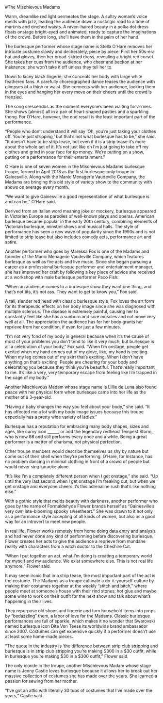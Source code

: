 #The Mischievous Madams

Warm, dreamlike red light permeates the stage. A sultry woman’s voice melds with jazz, leading the audience down a nostalgic road to a time of martinis and cinched waists. A raven-haired beauty in a polka dot dress floats onstage bright-eyed and animated, ready to capture the imaginations of the crowd. Before long, she’ll have them in the palm of her hand.

The burlesque performer whose stage name is Stella O’Hare removes her intricate costume slowly and deliberately, piece by piece. First her 50s-era hat and gloves, then her broad-skirted dress, revealing a bright red corset. She takes her cues from the audience, who cheer and beckon at her insistence; she won’t take it off unless they tell her to.

Down to lacey black lingerie, she conceals her body with large white feathered fans. A carefully choreographed dance teases the audience with glimpses of a thigh or waist. She connects with her audience, looking them in the eyes and hanging her every move on their cheers until the crowd is frenzied.

The song crescendos as the moment everyone’s been waiting for arrives. She shows (almost) all in a pair of heart-shaped pasties and a sparkling thong. For O’Hare, however, the end result is the least important part of the performance.

“People who don’t understand it will say ‘Oh, you’re just taking your clothes off. You’re just stripping,’ but that’s not what burlesque has to be,” she said. “It doesn’t have to be strip tease, but even if it is a strip tease it’s more about the whole act of it. It’s not just like oh I’m just going to take off my clothes and grind in your face for tip money. We’re putting on a show, putting on a performance for their entertainment.”

O’Hare is one of seven women in the Mischievous Madams burlesque troupe, formed in April 2013 as the first burlesque-only troupe in Gainesville. Along with the Manic Menagerie Vaudeville Company, the Madams are bringing this old style of variety show to the community with shows on average every month.

“We want to give Gainesville a good representation of what burlesque is and can be,” O’Hare said.

Derived from an Italian word meaning joke or mockery, burlesque appeared in Victorian Europe as parodies of well-known plays and operas. American burlesque became popular in the early 20th century, combining elements of Victorian burlesque, minstrel shows and musical halls. The style of performance has seen a new wave of popularity since the 1990s and is not limited to strip tease but also includes comedy acts, performance art and satire.

Another performer who goes by Maressa Fox is one of the Madams and founder of the Manic Menagerie Vaudeville Company, which features burlesque as well as fire acts and live music. Since she began pursuing a career as a professional burlesque performer and entertainment manager, she has improved her craft by following a key piece of advice she received at a workshop with male burlesque performer Paco Fish:

“When an audience comes to a burlesque show they want one thing, and that’s not tits, it’s not ass. They want to get to know you,” Fox said.

A tall, slender red head with classic burlesque style, Fox loves the art form for its therapeutic effects on her body image since she was diagnosed with multiple sclerosis. The disease is extremely painful, causing her to constantly feel like she has a sunburn and sore muscles and not move very well at all. The appreciation the audience has for her body grants her reprieve from her condition, if even for just a few minutes.

“I’m not very fond of my body in general because when it’s the cause of most of your problems you don’t tend to like it very much, but burlesque is all a celebration of your body,” Fox said. “When I’m onstage, people get excited when my hand comes out of my glove, like, my hand is exciting. When my leg comes out of my skirt that’s exciting. When I don’t have anything on that’s exciting. People are cheering for your body and celebrating you because they think you’re beautiful. That’s really important to me. It’s like a very, very temporary escape from feeling like I’m trapped in the cage of my body.”

Another Mischievous Madam whose stage name is Lillie de Luna also found peace with her physical form when burlesque came into her life as the mother of a 3-year-old. 

“Having a baby changes the way you feel about your body,” she said. “It has affected me a lot with my body image issues because this troupe especially has a pretty wide variety of ladies.”

Burlesque has a reputation for embracing many body shapes, sizes and ages, like curvy icon ______ or and the legendary redhead Tempest Storm, who is now 86 and still performs every once and a while. Being a great performer is a matter of charisma, not physical perfection.

Other troupe members would describe themselves as shy by nature but come out of their shell when they’re performing. O’Hare, for instance, has no problem dancing in minimal clothing in front of a crowd of people but would never sing karaoke alone.

“It’s like I’m a completely different person when I get onstage,” she said. “Up until the very last second when I get onstage I’m freaking out, but when we get onstage and everyone cheers it’s this adrenaline rush that’s like nothing else.”

With a gothic style that melds beauty with darkness, another performer who goes by the name of Formaldehyde Flower brands herself as “Gainesville’s very own late-blooming spooky sweetheart.” She was drawn to it not only as a performance style accepting of all kinds of women, but also as a good way for an introvert to meet new people.

In real life, Flower works remotely from home doing data entry and analysis and had never done any kind of performing before discovering burlesque. Flower creates her acts to give the audience a reprieve from mundane reality with characters from a witch doctor to the Cheshire Cat.

“When I put together an act, what I’m doing is creating a temporary world for myself and my audience. We exist somewhere else. This is not real life anymore,” Flower said.

It may seem ironic that in a strip tease, the most important part of the act is the costume. The Madams as a troupe cultivate a do-it-yourself culture by making their costumes together at the weekly “stitch and bitch,” where people meet at someone’s house with their rind stones, hot glue and maybe some wine to work on their outfit for the next show and talk about what’s happening in their lives. 

They repurpose old shoes and lingerie and turn household items into props by “bedazzling” them, a labor of love for the Madams. Classic burlesque performances are full of sparkle, which makes it no wonder that Swarovski named burlesque icon Dita Von Teese its worldwide brand ambassador since 2007. Costumes can get expensive quickly if a performer doesn’t use at least some home-made pieces.

“The quote in the industry is ‘the difference between strip club stripping and burlesque is in strip club stripping you’re making $300 in a $30 outfit, while in burlesque you’re making $30 in a $300 outfit,” Flower said.

The only blonde in the troupe, another Mischievous Madam whose stage name is Jenny Castle loves burlesque because it allows her to break out her massive collection of costumes she has made over the years. She learned a passion for sewing from her mother.

“I’ve got an attic with literally 30 tubs of costumes that I’ve made over the years,” Castle said.
